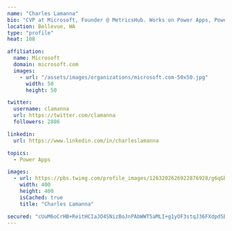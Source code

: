 ```yaml
---
name: "Charles Lamanna"
bio: "CVP at Microsoft, Founder @ MetricsHub. Works on Power Apps, Power Automate, Power Virtual Agent, Common Data Service and Dynamics 365."
location: Bellevue, WA
type: "profile"
heat: 108

affiliation:
  name: Microsoft
  domain: microsoft.com
  images:
    - url: "/assets/images/organizations/microsoft.com-50x50.jpg"
      width: 50
      height: 50

twitter:
  username: clamanna
  url: https://twitter.com/clamanna
  followers: 2886

linkedin:
  url: https://www.linkedin.com/in/charleslamanna

topics:
  - Power Apps

images:
  - url: https://pbs.twimg.com/profile_images/1263202626922876928/g6qGbHZ-_400x400.jpg
    width: 400
    height: 400
    isCached: true
    title: "Charles Lamanna"

secured: "cUuM6oCrHB+ReitHCIaJO4SNizBoJnPAbWWT5aMLI+g1yOF3stqJ36FXdpdSBgYvffe+pEQsM8pjm2zq9z+NTLeZ1IQI/UU2FyIe2t+l9PPXjM29LQPZBIkV6mQX2XQOAMjOvnfNHxI8wtpAKqzaCZI8T7dtvZN12+31m90LUbfi7UmlzxTds8IWejb8CDlKZ9oOjImNs+LH31LYt8lljG3nDNwuIP1d8PFKn17Lq1AWoU5knx/BYR6FW2JciK+kqnurVzJvsVDnPJ0ZYFr93rywI++BOlJJvgx9OdYlXDbeXhpf4TCNQXdRHC/I8vpV4txXB0CqDltWlOyFfJbX8vGcI09YZL9eWJK/GQfAGhA01CODqZgpRa7zVHzhoXK26zVskjVwnLI6SA7e7+JPx5CHrqlvxtBVSjUP60dD51g=;bR7GGDdo4Anxg38MgpEJ9Q=="
---
```


